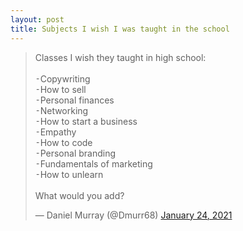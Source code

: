 ```yaml
---
layout: post
title: Subjects I wish I was taught in the school
---
```


<blockquote class="twitter-tweet"><p lang="en" dir="ltr">Classes I wish they taught in high school:<br><br>⁃Copywriting <br>⁃How to sell<br>⁃Personal finances <br>⁃Networking <br>⁃How to start a business<br>⁃Empathy<br>⁃How to code<br>⁃Personal branding<br>⁃Fundamentals of marketing <br>⁃How to unlearn <br><br>What would you add?</p>&mdash; Daniel Murray (@Dmurr68) <a href="https://twitter.com/Dmurr68/status/1353401458310279168?ref_src=twsrc%5Etfw">January 24, 2021</a></blockquote> <script async src="https://platform.twitter.com/widgets.js" charset="utf-8"></script>
